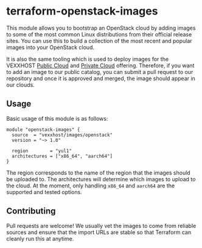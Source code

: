 # terraform-openstack-images

This module allows you to bootstrap an OpenStack cloud by adding images to some
of the most common Linux distributions from their official release sites.  You
can use this to build a collection of the most recent and popular images into
your OpenStack cloud.

It is also the same tooling which is used to deploy images for the VEXXHOST 
[Public Cloud] and [Private Cloud] offering.  Therefore, if you want to add an
image to our public catalog, you can submit a pull request to our repository
and once it is approved and merged, the image should appear in our clouds.

## Usage

Basic usage of this module is as follows:

```hcl
module "openstack-images" {
  source  = "vexxhost/images/openstack"
  version = "~> 1.0"

  region        = "yul1"
  architectures = ["x86_64", "aarch64"]
}
```

The region corresponds to the name of the region that the images should be
uploaded to.  The architectures will determine which images to upload to the
cloud. At the moment, only handling `x86_64` and `aarch64` are the supported
and tested options.

## Contributing

Pull requests are welcome!  We usually vet the images to come from reliable
sources and ensure that the import URLs are stable so that Terraform can cleanly
run this at anytime.

[Public Cloud]: https://vexxhost.com/public-cloud/
[Private Cloud]: https://vexxhost.com/private-cloud/